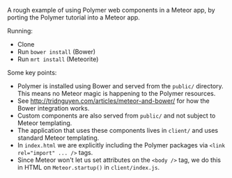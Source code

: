 A rough example of using Polymer web components in a Meteor app, by porting the
Polymer tutorial into a Meteor app.

Running:

 * Clone
 * Run `bower install` (Bower)
 * Run `mrt install` (Meteorite)

Some key points:

 * Polymer is installed using Bower and served from the `public/` directory.
   This means no Meteor magic is happening to the Polymer resources.
 * See http://tridnguyen.com/articles/meteor-and-bower/ for how the Bower
   integration works.
 * Custom components are also served from `public/` and not subject to Meteor
   templating.
 * The application that uses these components lives in `client/` and uses
   standard Meteor templating.
 * In `index.html` we are explicitly including the Polymer packages via
   `<link rel="import" ... />` tags.
 * Since Meteor won't let us set attributes on the `<body />` tag, we do this
   in HTML on `Meteor.startup()` in `client/index.js`.
